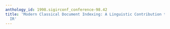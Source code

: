 ```yaml
---
anthology_id: 1998.sigirconf_conference-98.42
title: 'Modern Classical Document Indexing: A Linguistic Contribution to Knowledge-Based
  IR'
---
```

